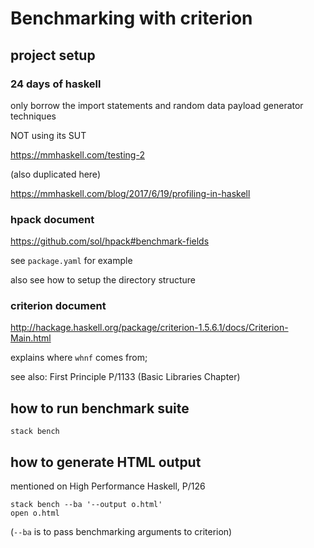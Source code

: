 # Benchmarking with criterion

## project setup

### 24 days of haskell

only borrow the import statements and random data payload generator
techniques

NOT using its SUT

<https://mmhaskell.com/testing-2>

(also duplicated here)

<https://mmhaskell.com/blog/2017/6/19/profiling-in-haskell>

### hpack document

<https://github.com/sol/hpack#benchmark-fields>

see `package.yaml` for example

also see how to setup the directory structure

### criterion document

<http://hackage.haskell.org/package/criterion-1.5.6.1/docs/Criterion-Main.html>

explains where `whnf` comes from;

see also: First Principle P/1133 (Basic Libraries Chapter)

## how to run benchmark suite

`stack bench`

## how to generate HTML output

mentioned on High Performance Haskell, P/126

```shell
stack bench --ba '--output o.html'
open o.html
```

(`--ba` is to pass benchmarking arguments to criterion)
